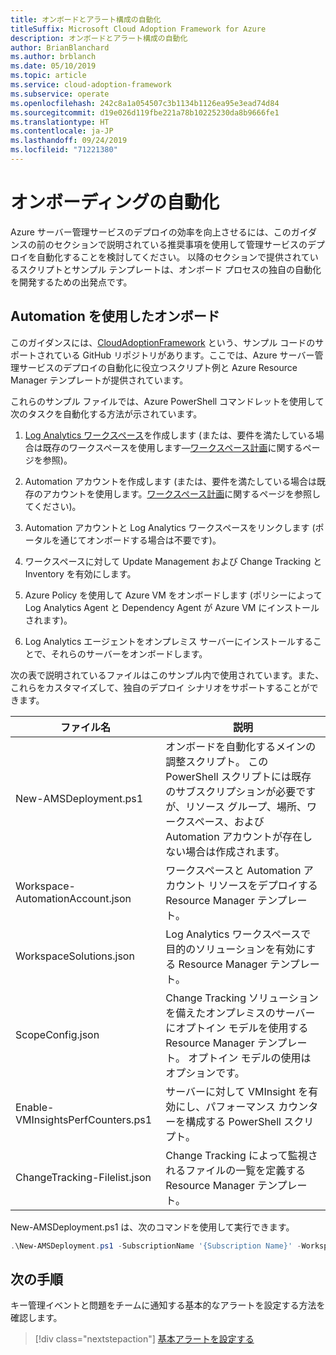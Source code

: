 ```yaml
---
title: オンボードとアラート構成の自動化
titleSuffix: Microsoft Cloud Adoption Framework for Azure
description: オンボードとアラート構成の自動化
author: BrianBlanchard
ms.author: brblanch
ms.date: 05/10/2019
ms.topic: article
ms.service: cloud-adoption-framework
ms.subservice: operate
ms.openlocfilehash: 242c8a1a054507c3b1134b1126ea95e3ead74d84
ms.sourcegitcommit: d19e026d119fbe221a78b10225230da8b9666fe1
ms.translationtype: HT
ms.contentlocale: ja-JP
ms.lasthandoff: 09/24/2019
ms.locfileid: "71221380"
---
```

# <a name="automate-onboarding"></a>オンボーディングの自動化

Azure サーバー管理サービスのデプロイの効率を向上させるには、このガイダンスの前のセクションで説明されている推奨事項を使用して管理サービスのデプロイを自動化することを検討してください。 以降のセクションで提供されているスクリプトとサンプル テンプレートは、オンボード プロセスの独自の自動化を開発するための出発点です。

## <a name="onboarding-by-using-automation"></a>Automation を使用したオンボード

このガイダンスには、[CloudAdoptionFramework](https://aka.ms/caf/manage/automation-samples) という、サンプル コードのサポートされている GitHub リポジトリがあります。ここでは、Azure サーバー管理サービスのデプロイの自動化に役立つスクリプト例と Azure Resource Manager テンプレートが提供されています。

これらのサンプル ファイルでは、Azure PowerShell コマンドレットを使用して次のタスクを自動化する方法が示されています。

1. [Log Analytics ワークスペース](https://docs.microsoft.com/azure/azure-monitor/platform/manage-access)を作成します (または、要件を満たしている場合は既存のワークスペースを使用します&mdash;[ワークスペース計画](./prerequisites.md#log-analytics-workspace-and-automation-account-planning)に関するページを参照)。

2. Automation アカウントを作成します (または、要件を満たしている場合は既存のアカウントを使用します。[ワークスペース計画](./prerequisites.md#log-analytics-workspace-and-automation-account-planning)に関するページを参照してください)。

3. Automation アカウントと Log Analytics ワークスペースをリンクします (ポータルを通じてオンボードする場合は不要です)。

4. ワークスペースに対して Update Management および Change Tracking と Inventory を有効にします。

5. Azure Policy を使用して Azure VM をオンボードします (ポリシーによって Log Analytics Agent と Dependency Agent が Azure VM にインストールされます)。

6. Log Analytics エージェントをオンプレミス サーバーにインストールすることで、それらのサーバーをオンボードします。

次の表で説明されているファイルはこのサンプル内で使用されています。また、これらをカスタマイズして、独自のデプロイ シナリオをサポートすることができます。

| ファイル名 | 説明 |
|-----------|-------------|
| New-AMSDeployment.ps1 | オンボードを自動化するメインの調整スクリプト。 この PowerShell スクリプトには既存のサブスクリプションが必要ですが、リソース グループ、場所、ワークスペース、および Automation アカウントが存在しない場合は作成されます。 |
| Workspace-AutomationAccount.json | ワークスペースと Automation アカウント リソースをデプロイする Resource Manager テンプレート。 |
| WorkspaceSolutions.json | Log Analytics ワークスペースで目的のソリューションを有効にする Resource Manager テンプレート。 |
| ScopeConfig.json | Change Tracking ソリューションを備えたオンプレミスのサーバーにオプトイン モデルを使用する Resource Manager テンプレート。 オプトイン モデルの使用はオプションです。 |
| Enable-VMInsightsPerfCounters.ps1 | サーバーに対して VMInsight を有効にし、パフォーマンス カウンターを構成する PowerShell スクリプト。 |
| ChangeTracking-Filelist.json | Change Tracking によって監視されるファイルの一覧を定義する Resource Manager テンプレート。 |

New-AMSDeployment.ps1 は、次のコマンドを使用して実行できます。

```powershell
.\New-AMSDeployment.ps1 -SubscriptionName '{Subscription Name}' -WorkspaceName '{Workspace Name}' -WorkspaceLocation '{Azure Location}' -AutomationAccountName {Account Name} -AutomationAccountLocation {Account Location}
```

## <a name="next-steps"></a>次の手順

キー管理イベントと問題をチームに通知する基本的なアラートを設定する方法を確認します。

> [!div class="nextstepaction"]
> [基本アラートを設定する](./setup-alerts.md)
